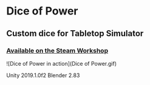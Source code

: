 # Dice of Power
## Custom dice for Tabletop Simulator
### [Available on the Steam Workshop](https://steamcommunity.com/sharedfiles/filedetails/?id=2213859849)
![Dice of Power in action](Dice of Power.gif)


Unity 2019.1.0f2
Blender 2.83
